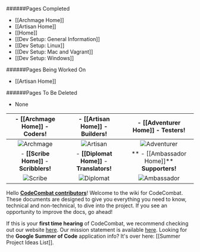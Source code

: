 ######Pages Completed

* [[Archmage Home]]
* [[Artisan Home]]
* [[Home]]
* [[Dev Setup: General Information]]
* [[Dev Setup: Linux]]
* [[Dev Setup: Mac and Vagrant]]
* [[Dev Setup: Windows]]

######Pages Being Worked On

* [[Artisan Home]]

######Pages To Be Deleted

* None



| - [[Archmage Home]] -  **Coders!** | - [[Artisan Home]] -  **Builders!**  | - [[Adventurer Home]]  - **Testers!**
| :---------------: | :---------------: | :---------------: 
| ![Archmage](http://codecombat.com/images/pages/contribute/tile_archmage.png)                     | ![Artisan](http://codecombat.com/images/pages/contribute/tile_artisan.png)                       | ![Adventurer](http://codecombat.com/images/pages/contribute/tile_adventurer.png)                     
| - **[[Scribe Home]]** - **Scribblers!** |  - **[[Diplomat Home]]** -  **Translators!** | ** - [[Ambassador Home]]**  **Supporters!** |
| ![Scribe](http://codecombat.com/images/pages/contribute/tile_scribe.png) | ![Diplomat](http://codecombat.com/images/pages/contribute/tile_diplomat.png) | ![Ambassador](http://codecombat.com/images/pages/contribute/tile_ambassador.png) |

Hello [**CodeCombat contributors**](http://codecombat.com/contribute)! Welcome to the wiki for CodeCombat. These documents are designed to give you everything you need to know, technical and non-technical, to dive into the project. If you see an opportunity to improve the docs, go ahead!  

If this is your **first time hearing** of CodeCombat, we recommend checking out our website [here](https://codecombat.com).  Our mission statement is available [here](https://github.com/codecombat/codecombat/wiki/Mission-statement).  Looking for the **Google Summer of Code** application info? It's over here: [[Summer Project Ideas List]].